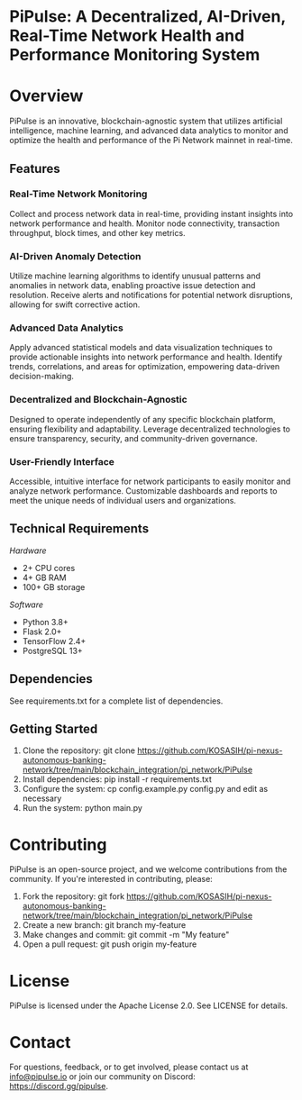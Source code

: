# PiPulse: A Decentralized, AI-Driven, Real-Time Network Health and Performance Monitoring System

# Overview
PiPulse is an innovative, blockchain-agnostic system that utilizes artificial intelligence, machine learning, and advanced data analytics to monitor and optimize the health and performance of the Pi Network mainnet in real-time.

## Features

### Real-Time Network Monitoring
Collect and process network data in real-time, providing instant insights into network performance and health.
Monitor node connectivity, transaction throughput, block times, and other key metrics.
### AI-Driven Anomaly Detection
Utilize machine learning algorithms to identify unusual patterns and anomalies in network data, enabling proactive issue detection and resolution.
Receive alerts and notifications for potential network disruptions, allowing for swift corrective action.
### Advanced Data Analytics
Apply advanced statistical models and data visualization techniques to provide actionable insights into network performance and health.
Identify trends, correlations, and areas for optimization, empowering data-driven decision-making.
### Decentralized and Blockchain-Agnostic
Designed to operate independently of any specific blockchain platform, ensuring flexibility and adaptability.
Leverage decentralized technologies to ensure transparency, security, and community-driven governance.
### User-Friendly Interface
Accessible, intuitive interface for network participants to easily monitor and analyze network performance.
Customizable dashboards and reports to meet the unique needs of individual users and organizations.

## Technical Requirements

*Hardware*

- 2+ CPU cores
- 4+ GB RAM
- 100+ GB storage

*Software*

- Python 3.8+
- Flask 2.0+
- TensorFlow 2.4+
- PostgreSQL 13+

## Dependencies

See requirements.txt for a complete list of dependencies.

## Getting Started

1. Clone the repository: git clone https://github.com/KOSASIH/pi-nexus-autonomous-banking-network/tree/main/blockchain_integration/pi_network/PiPulse
2. Install dependencies: pip install -r requirements.txt
3. Configure the system: cp config.example.py config.py and edit as necessary
4. Run the system: python main.py

# Contributing

PiPulse is an open-source project, and we welcome contributions from the community. If you're interested in contributing, please:

1. Fork the repository: git fork https://github.com/KOSASIH/pi-nexus-autonomous-banking-network/tree/main/blockchain_integration/pi_network/PiPulse
2. Create a new branch: git branch my-feature
3. Make changes and commit: git commit -m "My feature"
4. Open a pull request: git push origin my-feature

# License

PiPulse is licensed under the Apache License 2.0. See LICENSE for details.

# Contact
For questions, feedback, or to get involved, please contact us at info@pipulse.io or join our community on Discord: https://discord.gg/pipulse.
